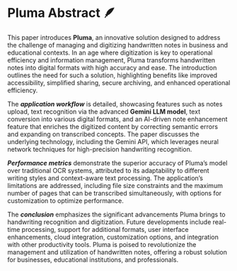 # Pluma Abstract 🪶

This paper introduces **Pluma**, an innovative solution designed to address the challenge of managing and digitizing handwritten notes in business and educational contexts. 
In an age where digitization is key to operational efficiency and information management, Pluma transforms handwritten notes into digital formats with high accuracy and ease. The introduction outlines the need for such a solution, highlighting benefits like improved accessibility, simplified sharing, secure archiving, and enhanced operational efficiency.

The ***application workflow*** is detailed, showcasing features such as notes upload, text recognition via the advanced **Gemini LLM model**, text conversion into various digital formats, and an AI-driven note enhancement feature that enriches the digitized content by correcting semantic errors and expanding on transcribed concepts.
The paper discusses the underlying technology, including the Gemini API, which leverages neural network techniques for high-precision handwriting recognition.

***Performance metrics*** demonstrate the superior accuracy of Pluma’s model over traditional OCR systems, attributed to its adaptability to different writing styles and context-aware text processing. The application’s limitations are addressed, including file size constraints and the maximum number of pages that can be transcribed simultaneously, with options for customization to optimize performance.

The ***conclusion*** emphasizes the significant advancements Pluma brings to handwriting recognition and digitization. Future developments include real-time processing, support for additional formats, user interface enhancements, cloud integration, customization options, and integration with other productivity tools. Pluma is poised to revolutionize the management and utilization of handwritten notes, offering a robust solution for businesses, educational institutions, and professionals.

